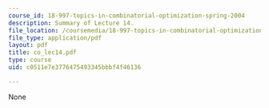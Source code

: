 ```yaml
---
course_id: 18-997-topics-in-combinatorial-optimization-spring-2004
description: Summary of Lecture 14.
file_location: /coursemedia/18-997-topics-in-combinatorial-optimization-spring-2004/c0511e7e3776475493345bbbf4f46136_co_lec14.pdf
file_type: application/pdf
layout: pdf
title: co_lec14.pdf
type: course
uid: c0511e7e3776475493345bbbf4f46136

---
```

None